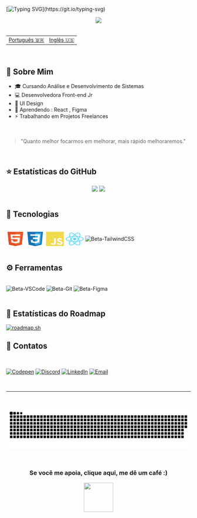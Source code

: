 [![Typing SVG](https://readme-typing-svg.herokuapp.com/?color=c77dff&size=23&center=true&vCenter=true&width=1000&lines=Oii+Me+Chamo+Roberta+Fontes;Sejam+Bem-Vindos+ao+meu+Github!)](https://git.io/typing-svg)

<div align=center>
<img height="60em" src="https://media4.giphy.com/media/v1.Y2lkPTc5MGI3NjExYnhidzU0Zm8xbHZ6cnBmb2d1Z2Ixam1ta3JvbnJoMzdrN2ptOTk0diZlcD12MV9pbnRlcm5hbF9naWZfYnlfaWQmY3Q9cw/UQ1EI1ML2ABQdbebup/giphy.webp">
</div>

<br>

<div>    
<table>
    <td><a align="left" alt="en" align="right" title="traduzir readme para português" href="https://github.com/betafontes/betafontes/blob/main/README.md" target="_blank">Português 🇧🇷</a></td>
    <td><a align="left" alt="pt-br" align="right" title="traduzir readme para inglês" href="https://github.com/betafontes/betafontes/blob/main/README-en.md" target="_blank">Inglês 🇺🇸</a></td>
</table>
</div>

<br>

## 💟 Sobre Mim

- 🎓 Cursando Análise e Desenvolvimento de Sistemas
- 💻 Desenvolvedora Front-end Jr
- 🎨 UI Design
- 🚀 Aprendendo : React , Figma
- ⚡ Trabalhando em Projetos Freelances


 <br>
 
  > "Quanto melhor focarmos em melhorar, mais rápido melhoraremos."

 <br>
  
  ## ⭐ Estatísticas do GitHub
  
  <div align="center">  
     <img height="170em" src="https://github-readme-streak-stats.herokuapp.com/?user=betafontes&theme=material-palenight_border=true&theme=material-palenight" /> 
     <img height="170em" src="https://github-readme-stats.vercel.app/api/top-langs/?username=betafontes&theme=material-palenight&show_icons=true&hide_border=false&layout=compact"/>
  </div>

  <br>

  ## 🦄 Tecnologias 

 <div style="display: inline_block"><br>
    <img align="center" alt="Beta-HTML" height="40" width="50" src="https://raw.githubusercontent.com/devicons/devicon/master/icons/html5/html5-original.svg">
    <img align="center" alt="Beta-CSS" height="40" width="50" src="https://raw.githubusercontent.com/devicons/devicon/master/icons/css3/css3-original.svg">
    <img align="center" alt="Beta-Js" height="40" width="50" src="https://raw.githubusercontent.com/devicons/devicon/master/icons/javascript/javascript-plain.svg">
    <img align="center" alt="Beta-React" height="40" width="50" src="https://raw.githubusercontent.com/devicons/devicon/c5378d6c2510ffa0b3e4475af95618a8048d6cf1/icons/react/react-original.svg">
    <img align="center" alt="Beta-TailwindCSS" height="40" width="50"  src="https://cdn.jsdelivr.net/gh/devicons/devicon@latest/icons/tailwindcss/tailwindcss-original.svg" />
          
 </div>

<br>

   ## ⚙️ Ferramentas

 <div style="display: inline_block"><br>
    <img align="center" alt="Beta-VSCode" height="40" width="50" src="https://cdn.jsdelivr.net/gh/devicons/devicon@latest/icons/vscode/vscode-original.svg">
    <img align="center" alt="Beta-Git" height="40" width="50" src="https://cdn.jsdelivr.net/gh/devicons/devicon@latest/icons/git/git-original.svg" />
    <img align="center" alt="Beta-Figma" height="40" width="50" src="https://cdn.jsdelivr.net/gh/devicons/devicon@latest/icons/figma/figma-original.svg" />      
 </div>
 
 <br>

 
  ## 🎯 Estatísticas do Roadmap

[![roadmap.sh](https://roadmap.sh/card/wide/6744f9ee5434bf319af6a211?variant=light&roadmaps=frontend)](https://roadmap.sh)

 ## 💌 Contatos

 <br>
 
 <div> 

   [![Codepen](https://img.shields.io/badge/-codepen-%FF7F3F?style=for-the-badge&logo=codepen&logoColor=white "Codepen")](https://codepen.io/betafontes)
   [![Discord](https://img.shields.io/badge/@betafontes-7289DA?style=for-the-badge&logo=discord&logoColor=white "My Discord user")](#)
   [![LinkedIn](https://img.shields.io/badge/LinkedIn-0077B5?style=for-the-badge&logo=linkedin&logoColor=white "LinkedIn")](https://www.linkedin.com/in/roberta-fontes/)
   [![Email](https://img.shields.io/badge/Gmail-ca0b4a?style=for-the-badge&logo=gmail&logoColor=white "Email")](mailto:betafontesdev@gmail.com)
  
<br>

<hr>

 <br>

   ![Snake animation](https://github.com/betafontes/betafontes/blob/output/github-contribution-grid-snake.svg)
</div>
<br>

<div align="center">
<h3>Se você me apoia, clique aqui, me dê um café :)</h3>
    
<a href="https://ko-fi.com/betafontes" target="_blank">
<img align="center" height="80" width="80" src="https://media2.giphy.com/media/v1.Y2lkPTc5MGI3NjExczFiazVtazB0MW5hdTdxYXMwbDhsbmxuZDczY2tkcGNzanI4eTVwYiZlcD12MV9pbnRlcm5hbF9naWZfYnlfaWQmY3Q9cw/L1JVwZwVzoyK9dvrfr/giphy.webp"  target="_blank">
</a>
</div>
